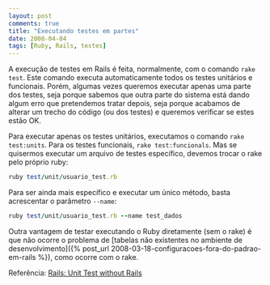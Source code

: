 ```yaml
---
layout: post
comments: true
title: "Executando testes em partes"
date: 2008-04-04
tags: [Ruby, Rails, testes]
---
```

A execução de testes em Rails é feita, normalmente, com o comando `rake test`. Este comando executa automaticamente todos os testes unitários e funcionais. Porém, algumas vezes queremos executar apenas uma parte dos testes, seja porque sabemos que outra parte do sistema está dando algum erro que pretendemos tratar depois, seja porque acabamos de alterar um trecho do código (ou dos testes) e queremos verificar se estes estão OK.

Para executar apenas os testes unitários, executamos o comando `rake test:units`. Para os testes funcionais, `rake test:funcionals`. Mas se quisermos executar um arquivo de testes específico, devemos trocar o rake pelo próprio ruby:

```ruby
ruby test/unit/usuario_test.rb
```

Para ser ainda mais específico e executar um único método, basta acrescentar o parâmetro `--name`:

```ruby
ruby test/unit/usuario_test.rb --name test_dados
```

Outra vantagem de testar executando o Ruby diretamente (sem o rake) é que não ocorre o problema de [tabelas não existentes no ambiente de desenvolvimento]({% post_url 2008-03-18-configuracoes-fora-do-padrao-em-rails %}), como ocorre com o rake.

Referência: [Rails: Unit Test without Rails](http://blog.jayfields.com/2007/10/rails-unit-test-without-rails.html)
